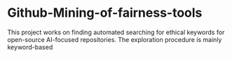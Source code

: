 # Github-Mining-of-fairness-tools
This project works on finding automated searching for ethical keywords for open-source AI-focused repositories. The exploration procedure is mainly keyword-based
